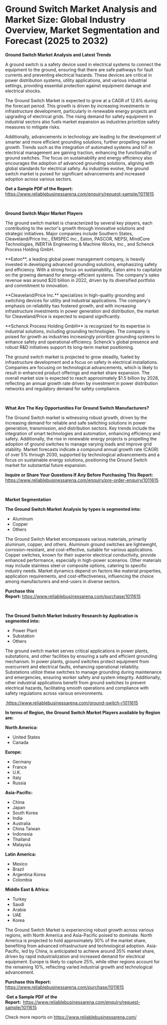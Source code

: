 <p><h1>Ground Switch Market Analysis and Market Size: Global Industry Overview, Market Segmentation and Forecast (2025 to 2032)</h1></p><p><strong>Ground Switch Market Analysis and Latest Trends</strong></p>
<p><p>A ground switch is a safety device used in electrical systems to connect the equipment to the ground, ensuring that there are safe pathways for fault currents and preventing electrical hazards. These devices are critical in power distribution systems, utility applications, and various industrial settings, providing essential protection against equipment damage and electrical shocks.</p><p>The Ground Switch Market is expected to grow at a CAGR of 12.8% during the forecast period. This growth is driven by increasing investments in infrastructure development, particularly in renewable energy projects and upgrading of electrical grids. The rising demand for safety equipment in industrial sectors also fuels market expansion as industries prioritize safety measures to mitigate risks. </p><p>Additionally, advancements in technology are leading to the development of smarter and more efficient grounding solutions, further propelling market growth. Trends such as the integration of automated systems and IoT in electrical management are gaining traction, enhancing the functionality of ground switches. The focus on sustainability and energy efficiency also encourages the adoption of advanced grounding solutions, aligning with global standards for electrical safety. As industries evolve, the ground switch market is poised for significant advancements and increased adoption across various sectors.</p></p>
<p><strong>Get a Sample PDF of the Report:&nbsp;</strong> <a href="https://www.reliablebusinessarena.com/enquiry/request-sample/1011615?utm_campaign=3492&utm_medium=2&utm_source=Github&utm_content=ia&utm_term=11042025&utm_id=ground-switch">https://www.reliablebusinessarena.com/enquiry/request-sample/1011615</a></p>
<p>&nbsp;</p>
<p><strong>Ground Switch Major Market Players</strong></p>
<p><p>The ground switch market is characterized by several key players, each contributing to the sector's growth through innovative solutions and strategic initiatives. Major companies include Southern States, Cleaveland/Price Inc., EMSPEC Inc., Eaton, PASCOR, NEPSI, MindCore Technologies, INERTIA Engineering & Machine Works, Inc., and Schenck Process Holding GmbH.</p><p>**Eaton**, a leading global power management company, is heavily invested in developing advanced grounding solutions, emphasizing safety and efficiency. With a strong focus on sustainability, Eaton aims to capitalize on the growing demand for energy-efficient systems. The company's sales revenue was around $20 billion in 2022, driven by its diversified portfolio and commitment to innovation.</p><p>**Cleaveland/Price Inc.** specializes in high-quality grounding and switching devices for utility and industrial applications. The company's emphasis on reliability has fostered growth, and with increasing infrastructure investments in power generation and distribution, the market for Cleaveland/Price is expected to expand significantly.</p><p>**Schenck Process Holding GmbH** is recognized for its expertise in industrial solutions, including grounding technologies. The company is poised for growth as industries increasingly prioritize grounding systems to enhance safety and operational efficiency. Schenck's global presence and robust R&D initiatives support its long-term market positioning.</p><p>The ground switch market is projected to grow steadily, fueled by infrastructure development and a focus on safety in electrical installations. Companies are focusing on technological advancements, which is likely to result in enhanced product offerings and market share expansion. The overall market size is expected to reach approximately $1.5 billion by 2028, reflecting an annual growth rate driven by investment in power distribution networks and regulatory demand for safety compliance.</p></p>
<p>&nbsp;</p>
<p><strong>What Are The Key Opportunities For Ground Switch Manufacturers?</strong></p>
<p><p>The Ground Switch market is witnessing robust growth, driven by the increasing demand for reliable and safe switching solutions in power generation, transmission, and distribution sectors. Key trends include the integration of smart technologies and automation, enhancing efficiency and safety. Additionally, the rise in renewable energy projects is propelling the adoption of ground switches to manage varying loads and improve grid stability. Market forecasts indicate a compound annual growth rate (CAGR) of over 5% through 2030, supported by technological advancements and a focus on sustainable energy solutions, positioning the Ground Switch market for substantial future expansion.</p></p>
<p><strong>Inquire or Share Your Questions If Any Before Purchasing This Report:</strong> <a href="https://www.reliablebusinessarena.com/enquiry/pre-order-enquiry/1011615?utm_campaign=3492&utm_medium=2&utm_source=Github&utm_content=ia&utm_term=11042025&utm_id=ground-switch">https://www.reliablebusinessarena.com/enquiry/pre-order-enquiry/1011615</a></p>
<p>&nbsp;</p>
<p><strong>Market Segmentation</strong></p>
<p><strong>The Ground Switch Market Analysis by types is segmented into:</strong></p>
<p><ul><li>Aluminum</li><li>Copper</li><li>Others</li></ul></p>
<p><p>The Ground Switch Market encompasses various materials, primarily aluminum, copper, and others. Aluminum ground switches are lightweight, corrosion-resistant, and cost-effective, suitable for various applications. Copper switches, known for their superior electrical conductivity, provide enhanced performance, especially in high-power scenarios. Other materials may include stainless steel or composite options, catering to specific industry needs. Market dynamics depend on factors like material properties, application requirements, and cost-effectiveness, influencing the choice among manufacturers and end-users in diverse sectors.</p></p>
<p><strong>Purchase this Report:&nbsp;</strong><a href="https://www.reliablebusinessarena.com/purchase/1011615?utm_campaign=3492&utm_medium=2&utm_source=Github&utm_content=ia&utm_term=11042025&utm_id=ground-switch">https://www.reliablebusinessarena.com/purchase/1011615</a></p>
<p>&nbsp;</p>
<p><strong>The Ground Switch Market Industry Research by Application is segmented into:</strong></p>
<p><ul><li>Power Plant</li><li>Substation</li><li>Others</li></ul></p>
<p><p>The ground switch market serves critical applications in power plants, substations, and other facilities by ensuring a safe and efficient grounding mechanism. In power plants, ground switches protect equipment from overcurrent and electrical faults, enhancing operational reliability. Substations utilize these switches to manage grounding during maintenance and emergencies, ensuring worker safety and system integrity. Additionally, other industrial applications benefit from ground switches to prevent electrical hazards, facilitating smooth operations and compliance with safety regulations across various environments.</p></p>
<p><a href="https://www.reliablebusinessarena.com/ground-switch-r1011615?utm_campaign=3492&utm_medium=2&utm_source=Github&utm_content=ia&utm_term=11042025&utm_id=ground-switch">&nbsp;https://www.reliablebusinessarena.com/ground-switch-r1011615</a></p>
<p><strong>In terms of Region, the Ground Switch Market Players available by Region are:</strong></p>
<p>
    <p> <strong> North America: </strong>
        <ul>
            <li>United States</li>
            <li>Canada</li>
        </ul>
        </p> 
    <p> <strong> Europe: </strong>
        <ul>
            <li>Germany</li>
            <li>France</li>
            <li>U.K.</li>
            <li>Italy</li>
            <li>Russia</li>
        </ul>
        </p> 
    <p> <strong> Asia-Pacific: </strong>
        <ul>
            <li>China</li>
            <li>Japan</li>
            <li>South Korea</li>
            <li>India</li>
            <li>Australia</li>
            <li>China Taiwan</li>
            <li>Indonesia</li>
            <li>Thailand</li>
            <li>Malaysia</li>
        </ul>
        </p> 
    <p> <strong> Latin America: </strong>
        <ul>
            <li>Mexico</li>
            <li>Brazil</li>
            <li>Argentina Korea</li>
            <li>Colombia</li>
        </ul>
        </p> 
    <p> <strong> Middle East & Africa: </strong>
        <ul>
            <li>Turkey</li>
            <li>Saudi</li>
            <li>Arabia</li>
            <li>UAE</li>
            <li>Korea</li>
        </ul>
    </p>
    </p>
<p><p>The Ground Switch Market is experiencing robust growth across various regions, with North America and Asia-Pacific poised to dominate. North America is projected to hold approximately 30% of the market share, benefiting from advanced infrastructure and technological adoption. Asia-Pacific, led by China, is anticipated to achieve around 35% market share, driven by rapid industrialization and increased demand for electrical equipment. Europe is likely to capture 25%, while other regions account for the remaining 10%, reflecting varied industrial growth and technological advancement.</p></p>
<p><strong>Purchase this Report: </strong><a href="https://www.reliablebusinessarena.com/purchase/1011615?utm_campaign=3492&utm_medium=2&utm_source=Github&utm_content=ia&utm_term=11042025&utm_id=ground-switch">https://www.reliablebusinessarena.com/purchase/1011615</a></p>
<p>&nbsp;<strong>Get a Sample PDF of the Report:&nbsp;&nbsp;</strong><a href="https://www.reliablebusinessarena.com/enquiry/request-sample/1011615?utm_campaign=3492&utm_medium=2&utm_source=Github&utm_content=ia&utm_term=11042025&utm_id=ground-switch">https://www.reliablebusinessarena.com/enquiry/request-sample/1011615</a></p>
<p><strong></strong></p>
<p>Check more reports on <a href="https://www.reliablebusinessarena.com/?utm_campaign=3492&utm_medium=2&utm_source=Github&utm_content=ia&utm_term=11042025&utm_id=ground-switch">https://www.reliablebusinessarena.com/</a></p>